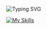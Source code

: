  ![Typing SVG](https://readme-typing-svg.herokuapp.com/?color=d6affa&size=30&left=true&vCenter=true&width=1000&lines=Hi,+I'm+Alexandra;Software+Developer)
 
<div align="left">
  <a href="https://skillicons.dev">
    <img src="https://skillicons.dev/icons?i=html,css,js,php,laravel,mysql,postman,git,ps,pr" alt="My Skills" />
  </a>
</div>




